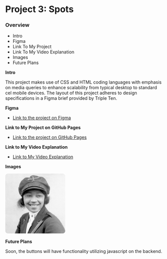 # Project 3: Spots

### Overview

- Intro
- Figma
- Link To My Project
- Link To My Video Explanation
- Images
- Future Plans

**Intro**

This project makes use of CSS and HTML coding languages with emphasis on media queries to enhance scalability from typical desktop to standard cel mobile devices. The layout of this project adheres to design specifications in a Figma brief provided by Triple Ten.

**Figma**

- [Link to the project on Figma](https://www.figma.com/file/BBNm2bC3lj8QQMHlnqRsga/Sprint-3-Project-%E2%80%94-Spots?type=design&node-id=2%3A60&mode=design&t=afgNFybdorZO6cQo-1)

**Link to My Project on GitHub Pages**

- [Link to the project on GitHub Pages](https://rhainunity.github.io/se_project_spots/)

**Link to My Video Explanation**

- [Link to My Video Explanation](https://)

**Images**

![Bessie Coleman](./images/avatar.png)

**Future Plans**

Soon, the buttons will have functionality utilizing javascript on the backend.

```

```
